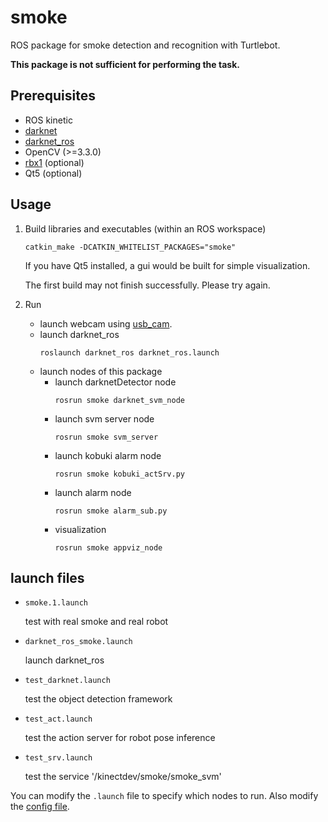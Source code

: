 # smoke
ROS package for smoke detection and recognition with Turtlebot.

__This package is not sufficient for performing the task.__

## Prerequisites
* ROS kinetic
* [darknet](https://github.com/pjreddie/darknet)
* [darknet_ros](https://github.com/leggedrobotics/darknet_ros)
* OpenCV (>=3.3.0)
* [rbx1](https://github.com/pirobot/rbx1) (optional)
* Qt5 (optional)

## Usage
1. Build libraries and executables (within an ROS workspace)
   ```
   catkin_make -DCATKIN_WHITELIST_PACKAGES="smoke"
   ```
   If you have Qt5 installed, a gui would be built for simple visualization.

   The first build may not finish successfully. Please try again.

2. Run
   * launch webcam using [usb_cam](https://github.com/ros-drivers/usb_cam).
   * launch darknet_ros
     ```
     roslaunch darknet_ros darknet_ros.launch
     ```
   * launch nodes of this package
     * launch darknetDetector node
       ```shell
       rosrun smoke darknet_svm_node
       ```
     * launch svm server node
       ```shell
       rosrun smoke svm_server
       ```
     * launch kobuki alarm node
       ```shell
       rosrun smoke kobuki_actSrv.py
       ```
     * launch alarm node
       ```shell
       rosrun smoke alarm_sub.py
       ```
     * visualization
       ```shell
       rosrun smoke appviz_node
       ```
  
## launch files
  * `smoke.1.launch`
    
    test with real smoke and real robot

  * `darknet_ros_smoke.launch`
    
    launch darknet_ros

  * `test_darknet.launch`
    
    test the object detection framework

  * `test_act.launch`
    
    test the action server for robot pose inference

  * `test_srv.launch`
    
    test the service '/kinectdev/smoke/smoke_svm'


  You can modify the `.launch` file to specify which nodes to run. Also modify the [config file](config/darknet_svm.yml).
  
